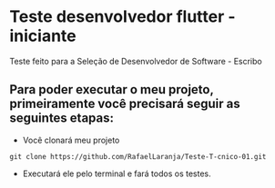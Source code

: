 # Teste desenvolvedor flutter - iniciante

Teste feito para a Seleção de Desenvolvedor de Software - Escribo

## Para poder executar o meu projeto, primeiramente você precisará seguir as seguintes etapas: 
- Você clonará meu projeto
```
git clone https://github.com/RafaelLaranja/Teste-T-cnico-01.git
```
- Executará ele pelo terminal e fará todos os testes.

